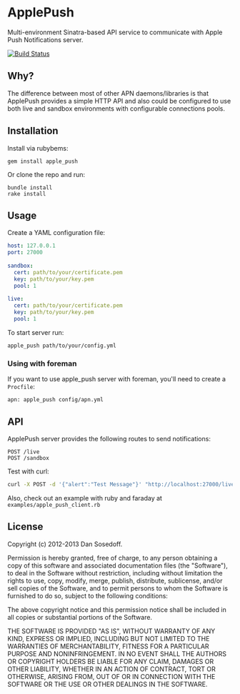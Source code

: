 # ApplePush

Multi-environment Sinatra-based API service to communicate with Apple Push Notifications server. 

[![Build Status](https://secure.travis-ci.org/sosedoff/apple_push.png?branch=master)](http://travis-ci.org/sosedoff/apple_push)

## Why?

The difference between most of other APN daemons/libraries is that
ApplePush provides a simple HTTP API and also could be configured to use
both live and sandbox environments with configurable connections pools.

## Installation

Install via rubybems:

```
gem install apple_push
```

Or clone the repo and run:

```
bundle install
rake install
```

## Usage

Create a YAML configuration file:

```yml
host: 127.0.0.1
port: 27000
  
sandbox:
  cert: path/to/your/certificate.pem
  key: path/to/your/key.pem
  pool: 1
  
live:
  cert: path/to/your/certificate.pem
  key: path/to/your/key.pem
  pool: 1
```

To start server run:

```
apple_push path/to/your/config.yml
```

### Using with foreman

If you want to use apple_push server with foreman, you'll need to create a ```Procfile```:

```
apn: apple_push config/apn.yml
```

## API

ApplePush server provides the following routes to send notifications:

```
POST /live
POST /sandbox
```

Test with curl:

```bash
curl -X POST -d '{"alert":"Test Message"}' "http://localhost:27000/live?token=TOKEN"
```

Also, check out an example with ruby and faraday at ```examples/apple_push_client.rb```

## License

Copyright (c) 2012-2013 Dan Sosedoff.

Permission is hereby granted, free of charge, to any person obtaining a copy of
this software and associated documentation files (the "Software"), to deal in
the Software without restriction, including without limitation the rights to
use, copy, modify, merge, publish, distribute, sublicense, and/or sell copies of
the Software, and to permit persons to whom the Software is furnished to do so,
subject to the following conditions:

The above copyright notice and this permission notice shall be included in all
copies or substantial portions of the Software.

THE SOFTWARE IS PROVIDED "AS IS", WITHOUT WARRANTY OF ANY KIND, EXPRESS OR
IMPLIED, INCLUDING BUT NOT LIMITED TO THE WARRANTIES OF MERCHANTABILITY, FITNESS
FOR A PARTICULAR PURPOSE AND NONINFRINGEMENT. IN NO EVENT SHALL THE AUTHORS OR
COPYRIGHT HOLDERS BE LIABLE FOR ANY CLAIM, DAMAGES OR OTHER LIABILITY, WHETHER
IN AN ACTION OF CONTRACT, TORT OR OTHERWISE, ARISING FROM, OUT OF OR IN
CONNECTION WITH THE SOFTWARE OR THE USE OR OTHER DEALINGS IN THE SOFTWARE.
